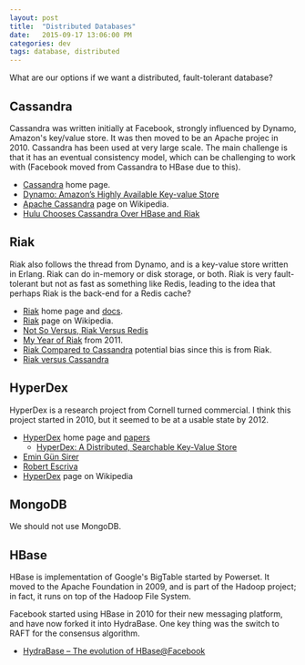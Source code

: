 ```yaml
---
layout: post
title:  "Distributed Databases"
date:   2015-09-17 13:06:00 PM
categories: dev
tags: database, distributed
---
```


What are our options if we want a distributed, fault-tolerant database?

## Cassandra

Cassandra was written initially at Facebook, strongly influenced by Dynamo,
Amazon's key/value store. It was then moved to be an Apache projec in 2010. Cassandra has been
used at very large scale. The main challenge is that it has an eventual consistency model, which
can be challenging to work with (Facebook moved from Cassandra to HBase due to this).

* [Cassandra](http://cassandra.apache.org/) home page.
* [Dynamo: Amazon’s Highly Available Key-value Store](http://www.allthingsdistributed.com/files/amazon-dynamo-sosp2007.pdf)
* [Apache Cassandra](https://en.wikipedia.org/wiki/Apache_Cassandra) page on Wikipedia.
* [Hulu Chooses Cassandra Over HBase and Riak](http://www.datacenterknowledge.com/archives/2014/07/31/hulu-cassandra-vs-hbase-vs-riak/)

## Riak

Riak also follows the thread from Dynamo, and is a key-value store written in Erlang. Riak can do in-memory
or disk storage, or both. Riak is very fault-tolerant but not as fast as something like Redis, leading to the
idea that perhaps Riak is the back-end for a Redis cache?

* [Riak](http://basho.com/products/) home page and [docs](http://docs.basho.com/riak/latest/).
* [Riak](https://en.wikipedia.org/wiki/Riak) page on Wikipedia.
* [Not So Versus, Riak Versus Redis](http://compositecode.com/2013/02/10/riak-redis/)
* [My Year of Riak](http://inaka.net/blog/2011/08/25/when-to-use-riak/) from 2011.
* [Riak Compared to Cassandra](http://docs.basho.com/riak/1.3.1/references/appendices/comparisons/Riak-Compared-to-Cassandra/) potential bias since this is from Riak.
* [Riak versus Cassandra](http://basho.com/posts/technical/riak-vs-cassandra/)

## HyperDex

HyperDex is a research project from Cornell turned commercial. I think this project started in 2010, but
it seemed to be at a usable state by 2012.

* [HyperDex](http://hyperdex.org/) home page and [papers](http://hyperdex.org/papers/)
  * [HyperDex: A Distributed, Searchable Key-Value Store](http://hyperdex.org/papers/hyperdex.pdf)
* [Emin Gün Sirer](https://www.cs.cornell.edu/people/egs/)
* [Robert Escriva](http://rescrv.net/)
* [HyperDex](https://en.wikipedia.org/wiki/HyperDex) page on Wikipedia

## MongoDB

We should not use MongoDB.

## HBase

HBase is implementation of Google's BigTable started by Powerset. It moved to the Apache Foundation in 
2009, and is part of the Hadoop project; in fact, it runs on top of the Hadoop File System.

Facebook started using HBase in 2010 for their new messaging platform, and have now forked it into
HydraBase. One key thing was the switch to RAFT for the consensus algorithm.

* [HydraBase – The evolution of HBase@Facebook](https://code.facebook.com/posts/321111638043166/hydrabase-the-evolution-of-hbase-facebook/)
